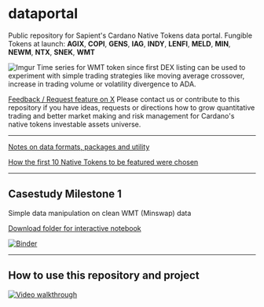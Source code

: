 # dataportal
Public repository for Sapient's Cardano Native Tokens data portal.
Fungible Tokens at launch: **AGIX**, **COPI**, **GENS**, **IAG**, **INDY**, **LENFI**, **MELD**, **MIN**, **NEWM**, **NTX**, **SNEK**, **WMT**

![Imgur](https://i.imgur.com/CVGhVIS.jpg)
Time series for WMT token since first DEX listing can be used to experiment with simple trading strategies like moving average crossover, increase in trading volume or volatility divergence to ADA.

[Feedback / Request feature on X](https://twitter.com/SapientSwarm)
Please contact us or contribute to this repository if you have ideas, requests or directions how to grow quantitative trading and better market making and risk management for Cardano's native tokens investable assets universe.

***
[Notes on data formats, packages and utility](https://github.com/Sapient-Predictive-Analytics/dataportal/blob/main/utility.md)

[How the first 10 Native Tokens to be featured were chosen](https://github.com/Sapient-Predictive-Analytics/dataportal/blob/main/rationale.md)

***
## Casestudy Milestone 1
Simple data manipulation on clean WMT (Minswap) data

[Download folder for interactive notebook](https://github.com/Sapient-Predictive-Analytics/dataportal/tree/main/casestudy)

[![Binder](https://mybinder.org/badge_logo.svg)](https://mybinder.org/v2/gh/Sapient-Predictive-Analytics/dataportal/main?labpath=%2Fcasestudy)

***
## How to use this repository and project
[![Video walkthrough](https://i.imgur.com/NiU8xcT.png)](https://www.youtube.com/watch?v=YOUTUBE_VIDEO_ID_HERE)
